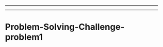 ---------------------------------------------------------------
-----------------------------------------------------------------------------------
# Problem-Solving-Challenge-problem1
